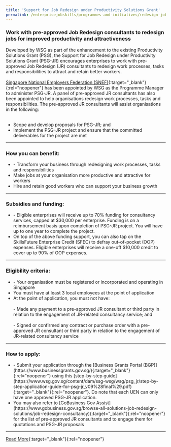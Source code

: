 ```yaml
---
title: 'Support for Job Redesign under Productivity Solutions Grant'
permalink: /enterprisejobskills/programmes-and-initiatives/redesign-jobs/hotel-job-redesign-initiative/job-redesign-for-the-food-services-sector/job-redesign-for-the-retail-sector/job-redesign-programme-for-environmental-services--cleaning--sector/lean-process-and-job-redesign-for-construction-sector/security-productivity-initiative/industry-40-human-capital-initiative--ihci-/service-industry-transformation-programme--sitp--for-lifestyle-sectors/smart-estates-talent-development-programme/skillsfuture-enterprise-credit/support-for-job-redesign-under-productivity-solutions-grant/
---
```


### Work with pre-approved Job Redesign consultants to redesign jobs for improved productivity and attractiveness

Developed by WSG as part of the enhancement to the existing Productivity Solutions Grant (PSG), the Support for Job Redesign under Productivity Solutions Grant (PSG-JR) encourages enterprises to work with pre-approved Job Redesign (JR) consultants to redesign work processes, tasks and responsibilities to attract and retain better workers.<br><br>[Singapore National Employers Federation (SNEF)](https://snef.org.sg/incentives/psgjr/){:target="_blank"}{:rel="noopener"} has been appointed by WSG as the Programme Manager to administer PSG-JR. A panel of pre-approved JR consultants has also been appointed to help organisations redesign work processes, tasks and responsibilities. The pre-approved JR consultants will assist organisations in the following:<br><br><ul><li>Scope and develop proposals for PSG-JR; and<br></li><li>Implement the PSG-JR project and ensure that the committed deliverables for the project are met</li></ul>

---

### How you can benefit:

<ul><li>- Transform your business through redesigning work processes, tasks and responsibilities<br></li><li>Make jobs at your organisation more productive and attractive for workers<br></li><li>Hire and retain good workers who can support your business growth</li></ul>

---

### Subsidies and funding:

<ul><li>- Eligible enterprises will receive up to 70% funding for consultancy services, capped at $30,000 per enterprise. Funding is on a reimbursement basis upon completion of PSG-JR project. You will have up to one year to complete the project.<br></li><li>On top of the above funding support, you can also tap on the SkillsFuture Enterprise Credit (SFEC) to defray out-of-pocket (OOP) expenses. Eligible enterprises will receive a one-off $10,000 credit to cover up to 90% of OOP expenses.<br></li></ul>

---

### Eligibility criteria:

<ul><li>- Your organisation must be registered or incorporated and operating in Singapore<br></li><li>You must have at least 3 local employees at the point of application<br></li><li>At the point of application, you must not have:<br><br>     - Made any payment to a pre-approved JR consultant or third party in relation to the engagement of JR-related consultancy service; and<br><br>     - Signed or confirmed any contract or purchase order with a pre-approved JR consultant or third party in relation to the engagement of JR-related consultancy service</li></ul>

---

### How to apply:

<ul><li>- Submit your application through the [Business Grants Portal (BGP)](https://www.businessgrants.gov.sg/){:target="_blank"}{:rel="noopener"} using this [step-by-step guide](https://www.wsg.gov.sg/content/dam/ssg-wsg/wsg/psg_jr/step-by-step-application-guide-for-psg-jr_v09%28final%29.pdf){:target="_blank"}{:rel="noopener"}. Do note that each UEN can only have one approved PSG-JR application.<br></li><li>You may also refer to [GoBusiness Gov Assist](https://www.gobusiness.gov.sg/browse-all-solutions-job-redesign-solutions/job-redesign-consultancy){:target="_blank"}{:rel="noopener"} for the list of pre-approved JR consultants and to engage them for quotations and PSG-JR proposals</li></ul>

---

[Read More](https://www.wsg.gov.sg/productivity-solutions-grant-job-redesign.html){:target="_blank"}{:rel="noopener"}
